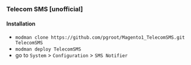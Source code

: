 ### Telecom SMS [unofficial]

#### Installation

* `modman clone https://github.com/pgroot/Magento1_TelecomSMS.git TelecomSMS`
* `modman deploy TelecomSMS`
* go to `System` > `Configuration` > `SMS Notifier`